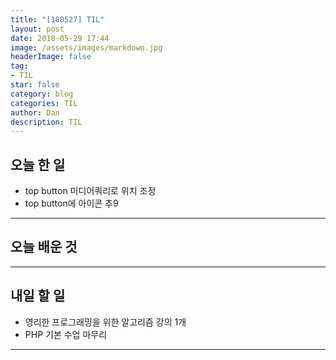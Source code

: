 ```yaml
---
title: "[180527] TIL"
layout: post
date: 2018-05-29 17:44
image: /assets/images/markdown.jpg
headerImage: false
tag:
- TIL
star: false
category: blog
categories: TIL
author: Dan
description: TIL
---
```


## 오늘 한 일

* top button 미디어쿼리로 위치 조정
* top button에 아이콘 추9

---
## 오늘 배운 것



---
## 내일 할 일

* 영리한 프로그래밍을 위한 알고리즘 강의 1개
*  PHP 기본 수업 마무리

---
